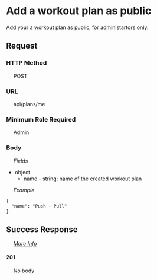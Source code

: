 # Add a workout plan as public

Add your a workout plan as public, for administartors only.

## Request

### HTTP Method
&nbsp;&nbsp;&nbsp;&nbsp; POST

### URL
&nbsp;&nbsp;&nbsp;&nbsp; api/plans/me

### Minimum Role Required
&nbsp;&nbsp;&nbsp;&nbsp; Admin

### Body

&nbsp;&nbsp;&nbsp;&nbsp; *Fields*
- object
  - name - string; name of the created workout plan

&nbsp;&nbsp;&nbsp;&nbsp; *Example*
```
{
  "name": "Push - Pull"
}
```

## Success Response

&nbsp;&nbsp;&nbsp;&nbsp; [*More Info*](../Kinergize%20-%20API%20General%20Info.md)

#### 201
&nbsp;&nbsp;&nbsp;&nbsp; No body
